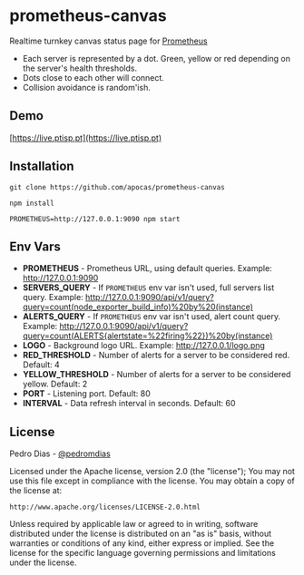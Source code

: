# prometheus-canvas

Realtime turnkey canvas status page for [Prometheus](https://prometheus.io)

* Each server is represented by a dot. Green, yellow or red depending on the server's health thresholds.
* Dots close to each other will connect.
* Collision avoidance is random'ish.

## Demo

[https://live.ptisp.pt](https://live.ptisp.pt)

## Installation

`git clone https://github.com/apocas/prometheus-canvas`

`npm install`

`PROMETHEUS=http://127.0.0.1:9090 npm start`

## Env Vars
- **PROMETHEUS** - Prometheus URL, using default queries. Example: http://127.0.0.1:9090
- **SERVERS_QUERY** - If `PROMETHEUS` env var isn't used, full servers list query. Example: http://127.0.0.1:9090/api/v1/query?query=count(node_exporter_build_info)%20by%20(instance)
- **ALERTS_QUERY** - If `PROMETHEUS` env var isn't used, alert count query. Example: http://127.0.0.1:9090/api/v1/query?query=count(ALERTS{alertstate=%22firing%22})%20by(instance)
- **LOGO** - Background logo URL. Example: http://127.0.0.1/logo.png
- **RED_THRESHOLD** - Number of alerts for a server to be considered red. Default: 4
- **YELLOW_THRESHOLD** - Number of alerts for a server to be considered yellow. Default: 2
- **PORT** - Listening port. Default: 80
- **INTERVAL** - Data refresh interval in seconds. Default: 60

## License

Pedro Dias - [@pedromdias](https://twitter.com/pedromdias)

Licensed under the Apache license, version 2.0 (the "license"); You may not use this file except in compliance with the license. You may obtain a copy of the license at:

    http://www.apache.org/licenses/LICENSE-2.0.html

Unless required by applicable law or agreed to in writing, software distributed under the license is distributed on an "as is" basis, without warranties or conditions of any kind, either express or implied. See the license for the specific language governing permissions and limitations under the license.